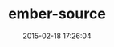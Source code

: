 ---
layout: post
title:  "ember-source"
repo:   "emberjs/ember.js"
date:   2015-02-18 17:26:04
gemurl: https://github.com/emberjs/ember.js
---